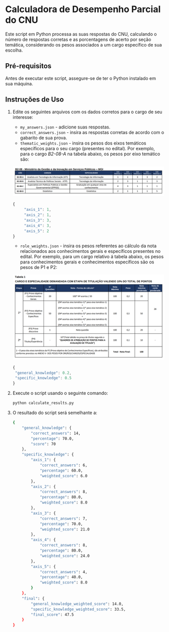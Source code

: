 # Calculadora de Desempenho Parcial do CNU

Este script em Python processa as suas respostas do CNU, calculando o número de respostas corretas e as porcentagens de acerto por seção temática, considerando os pesos associados a um cargo específico de sua escolha.

## Pré-requisitos

Antes de executar este script, assegure-se de ter o Python instalado em sua máquina.

## Instruções de Uso

1. Edite os seguintes arquivos com os dados corretos para o cargo de seu interesse:

   - `my_answers.json` - adicione suas respostas.
   - `correct_answers.json` - insira as respostas corretas de acordo com o gabarito de sua prova.
   - `thematic_weights.json` - insira os pesos dos eixos temáticos específicos para o seu cargo (presentes no edital). Por exemplo, para o cargo _B2-08-A_ na tabela abaixo, os pesos por eixo temático são:

   ![tabela1](img/tabela1.png)
   ```js
   {
        "axis_1": 1,
        "axis_2": 1,
        "axis_3": 3,
        "axis_4": 3,
        "axis_5": 2
   }
   ```

   - `role_weights.json` - insira os pesos referentes ao cálculo da nota relacionados aos conhecimentos gerais e específicos presentes no edital. Por exemplo, para um cargo relativo á tabela abaixo, os pesos para conhecimentos gerais e conhecimentos específicos são os pesos de P1 e P2:

    ![tabela2](img/tabela2.png)

   ```js
   {
    "general_knowledge": 0.2,
    "specific_knowledge": 0.5
   }
   ```
    

2. Execute o script usando o seguinte comando:

    ```bash
    python calculate_results.py
    ```

3. O resultado do script será semelhante a:

    ```bash
    {
        "general_knowledge": {
            "correct_answers": 14,
            "percentage": 70.0,
            "score": 70
        },
        "specific_knowledge": {
            "axis_1": {
                "correct_answers": 6,
                "percentage": 60.0,
                "weighted_score": 6.0
            },
            "axis_2": {
                "correct_answers": 8,
                "percentage": 80.0,
                "weighted_score": 8.0
            },
            "axis_3": {
                "correct_answers": 7,
                "percentage": 70.0,
                "weighted_score": 21.0
            },
            "axis_4": {
                "correct_answers": 8,
                "percentage": 80.0,
                "weighted_score": 24.0
            },
            "axis_5": {
                "correct_answers": 4,
                "percentage": 40.0,
                "weighted_score": 8.0
            }
        },
        "final": {
            "general_knowledge_weighted_score": 14.0,
            "specific_knowledge_weighted_score": 33.5,
            "final_score": 47.5
        }
    }
    ```